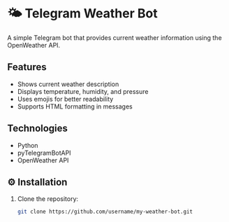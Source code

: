 # 🌤️ Telegram Weather Bot

A simple Telegram bot that provides current weather information using the OpenWeather API.

##  Features
- Shows current weather description
- Displays temperature, humidity, and pressure
- Uses emojis for better readability
- Supports HTML formatting in messages

##  Technologies
- Python  
- pyTelegramBotAPI  
- OpenWeather API  

## ⚙️ Installation
1. Clone the repository:
   ```bash
   git clone https://github.com/username/my-weather-bot.git

